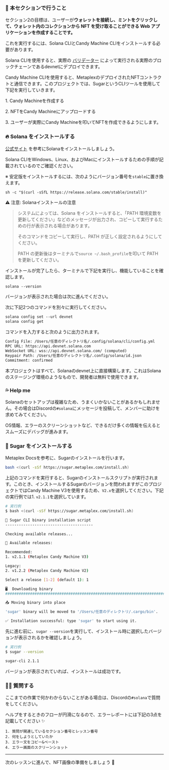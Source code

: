 ### 🦾 本セクションで行うこと

セクション2の目標は、ユーザーが**ウォレットを接続し、ミントをクリックして、ウォレット内のコレクションから NFT を受け取ることができる Web アプリケーションを作成することです。**

これを実行するには、Solana CLIとCandy Machine CLIをインストールする必要があります。

Solana CLIを使用すると、実際の [バリデーター](https://solana.com/validators) によって実行される実際のブロックチェーンであるdevnetにデプロイできます。

Candy Machine CLIを使用すると、MetaplexのデプロイされたNFTコントラクトと通信できます。このプロジェクトでは、SugarというCLIツールを使用して下記を実行していきます。

1\. Candy Machineを作成する

2\. NFTをCandy Machineにアップロードする

3\. ユーザーが実際にCandy Machineを叩いてNFTを作成できるようにします。

### 🔥 Solana をインストールする

[公式サイト](https://docs.solana.com/cli/install-solana-cli-tools#use-solanas-install-tool) を参考にSolanaをインストールしましょう。

Solana CLIをWindows、Linux、およびMacにインストールするための手順が記載されているのでご確認ください。

※ 安定版をインストールするには、次のようにバージョン番号を`stable`に置き換えます。

```
sh -c "$(curl -sSfL https://release.solana.com/stable/install)"
```

⚠️ 注意: Solanaインストールの注意

> システムによっては、Solana をインストールすると、「PATH 環境変数を更新してください」などのメッセージが出力され、コピーして実行するための行が表示される場合があります。
>
> そのコマンドをコピーして実行し、PATH が正しく設定されるようにしてください。
>
> PATH の更新後はターミナルで`source ~/.bash_profile`を叩いて PATH を更新してください。

インストールが完了したら、ターミナルで下記を実行し、機能していることを確認します。

```txt
solana --version
```

バージョンが表示された場合は次に進んでください。

次に下記2つのコマンドを別々に実行してください。

```txt
solana config set --url devnet
solana config get
```

コマンドを入力すると次のように出力されます。

```txt
Config File: /Users/任意のディレクトリ名/.config/solana/cli/config.yml
RPC URL: https://api.devnet.solana.com
WebSocket URL: wss://api.devnet.solana.com/ (computed)
Keypair Path: /Users/任意のディレクトリ名/.config/solana/id.json
Commitment: confirmed
```

本プロジェクトはすべて、Solanaのdevnet上に直接構築します。これはSolanaのステージング環境のようなもので、開発者は無料で使用できます。

### 💦 Help me

Solanaのセットアップは複雑なため、うまくいかないことがあるかもしれません。その場合はDiscordの`#solana`にメッセージを投稿して、メンバーに助けを求めてみてください。

OS情報、エラーのスクリーンショットなど、できるだけ多くの情報を伝えるとスムーズにデバッグが進みます。

### 🤩 Sugar をインストールする

Metaplex Docsを参考に、Sugarのインストールを行います。

```bash
bash <(curl -sSf https://sugar.metaplex.com/install.sh)
```

上記のコマンドを実行すると、Sugarのインストールスクリプトが実行されます。このとき、インストールするSugarのバージョンを問われますがこのプロジェクトではCandy Machine V3を使用するため、`V2.x`を選択してください。下記の実行例では1. `v2.1.1`を選択しています。

```bash
# 実行例
$ bash <(curl -sSf https://sugar.metaplex.com/install.sh)

🍬 Sugar CLI binary installation script
---------------------------------------

Checking available releases...

🧰 Available releases:

Recommended:
1. v2.1.1 (Metaplex Candy Machine V3)

Legacy:
2. v1.2.2 (Metaplex Candy Machine V2)

Select a release [1-2] (default 1): 1

🖥  Downloading binary
############################################################################################################# 100.0%

📤 Moving binary into place

'sugar' binary will be moved to '/Users/任意のディレクトリ/.cargo/bin'.

✅ Installation successful: type 'sugar' to start using it.
```

先に進む前に、`sugar --version`を実行して、インストール時に選択したバージョンが表示されるかを確認しましょう。

```bash
# 実行例
$ sugar --version

sugar-cli 2.1.1
```

バージョンが表示されていれば、インストールは成功です。

### 🙋‍♂️ 質問する

ここまでの作業で何かわからないことがある場合は、Discordの`#solana`で質問をしてください。

ヘルプをするときのフローが円滑になるので、エラーレポートには下記の3点を記載してください ✨

```
1. 質問が関連しているセクション番号とレッスン番号
2. 何をしようとしていたか
3. エラー文をコピー&ペースト
4. エラー画面のスクリーンショット
```

---

次のレッスンに進んで、NFT画像の準備をしましょう 🎉
